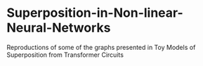 # Superposition-in-Non-linear-Neural-Networks
Reproductions of some of the graphs presented in Toy Models of Superposition from Transformer Circuits
